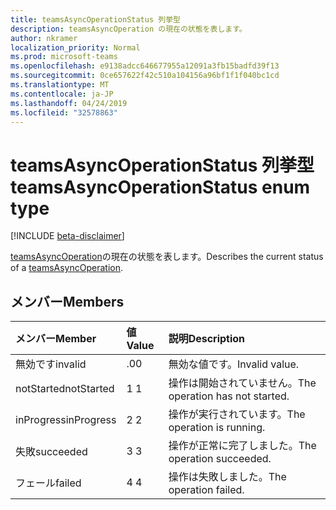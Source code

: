 ```yaml
---
title: teamsAsyncOperationStatus 列挙型
description: teamsAsyncOperation の現在の状態を表します。
author: nkramer
localization_priority: Normal
ms.prod: microsoft-teams
ms.openlocfilehash: e9138adcc646677955a12091a3fb15badfd39f13
ms.sourcegitcommit: 0ce657622f42c510a104156a96bf1f1f040bc1cd
ms.translationtype: MT
ms.contentlocale: ja-JP
ms.lasthandoff: 04/24/2019
ms.locfileid: "32578863"
---
```

# <a name="teamsasyncoperationstatus-enum-type"></a><span data-ttu-id="ce387-103">teamsAsyncOperationStatus 列挙型</span><span class="sxs-lookup"><span data-stu-id="ce387-103">teamsAsyncOperationStatus enum type</span></span>

[!INCLUDE [beta-disclaimer](../../includes/beta-disclaimer.md)]

<span data-ttu-id="ce387-104">[teamsAsyncOperation](teamsasyncoperation.md)の現在の状態を表します。</span><span class="sxs-lookup"><span data-stu-id="ce387-104">Describes the current status of a [teamsAsyncOperation](teamsasyncoperation.md).</span></span>

## <a name="members"></a><span data-ttu-id="ce387-105">メンバー</span><span class="sxs-lookup"><span data-stu-id="ce387-105">Members</span></span>

| <span data-ttu-id="ce387-106">メンバー</span><span class="sxs-lookup"><span data-stu-id="ce387-106">Member</span></span> | <span data-ttu-id="ce387-107">値</span><span class="sxs-lookup"><span data-stu-id="ce387-107">Value</span></span>| <span data-ttu-id="ce387-108">説明</span><span class="sxs-lookup"><span data-stu-id="ce387-108">Description</span></span> |
|:---------------|:--------|:----------|
|<span data-ttu-id="ce387-109">無効です</span><span class="sxs-lookup"><span data-stu-id="ce387-109">invalid</span></span>|<span data-ttu-id="ce387-110">.0</span><span class="sxs-lookup"><span data-stu-id="ce387-110">0</span></span>|<span data-ttu-id="ce387-111">無効な値です。</span><span class="sxs-lookup"><span data-stu-id="ce387-111">Invalid value.</span></span>|
|<span data-ttu-id="ce387-112">notStarted</span><span class="sxs-lookup"><span data-stu-id="ce387-112">notStarted</span></span>|<span data-ttu-id="ce387-113">1 </span><span class="sxs-lookup"><span data-stu-id="ce387-113">1</span></span>|<span data-ttu-id="ce387-114">操作は開始されていません。</span><span class="sxs-lookup"><span data-stu-id="ce387-114">The operation has not started.</span></span>|
|<span data-ttu-id="ce387-115">inProgress</span><span class="sxs-lookup"><span data-stu-id="ce387-115">inProgress</span></span>|<span data-ttu-id="ce387-116">2 </span><span class="sxs-lookup"><span data-stu-id="ce387-116">2</span></span>|<span data-ttu-id="ce387-117">操作が実行されています。</span><span class="sxs-lookup"><span data-stu-id="ce387-117">The operation is running.</span></span>|
|<span data-ttu-id="ce387-118">失敗</span><span class="sxs-lookup"><span data-stu-id="ce387-118">succeeded</span></span>|<span data-ttu-id="ce387-119">3 </span><span class="sxs-lookup"><span data-stu-id="ce387-119">3</span></span>|<span data-ttu-id="ce387-120">操作が正常に完了しました。</span><span class="sxs-lookup"><span data-stu-id="ce387-120">The operation succeeded.</span></span>|
|<span data-ttu-id="ce387-121">フェール</span><span class="sxs-lookup"><span data-stu-id="ce387-121">failed</span></span>|<span data-ttu-id="ce387-122">4 </span><span class="sxs-lookup"><span data-stu-id="ce387-122">4</span></span>|<span data-ttu-id="ce387-123">操作は失敗しました。</span><span class="sxs-lookup"><span data-stu-id="ce387-123">The operation failed.</span></span>|
<!--
{
  "type": "#page.annotation",
  "suppressions": [
    "Error: /api-reference/beta/resources/teamsasyncoperationstatus.md:\r\n      Exception processing links.\r\n    System.ArgumentException: Link Definition was null. Link text: !INCLUDE [beta-disclaimer](../../includes/beta-disclaimer.md)\r\n      at ApiDoctor.Validation.DocFile.get_LinkDestinations()\r\n      at ApiDoctor.Validation.DocSet.ValidateLinks(Boolean includeWarnings, String[] relativePathForFiles, IssueLogger issues, Boolean requireFilenameCaseMatch, Boolean printOrphanedFiles)"
  ]
}
-->
